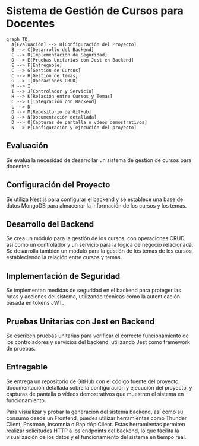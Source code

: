 # Sistema de Gestión de Cursos para Docentes

```mermaid
graph TD;
  A[Evaluación] --> B[Configuración del Proyecto]
  B --> C[Desarrollo del Backend]
  C --> D[Implementación de Seguridad]
  D --> E[Pruebas Unitarias con Jest en Backend]
  E --> F[Entregable]
  C --> G[Gestión de Cursos]
  C --> H[Gestión de Temas]
  G --> I[Operaciones CRUD]
  H --> I
  I --> J[Controlador y Servicio]
  H --> K[Relación entre Cursos y Temas]
  C --> L[Integración con Backend]
  L --> D
  D --> M[Repositorio de GitHub]
  D --> N[Documentación detallada]
  D --> O[Capturas de pantalla o vdeos demostrativos]
  N --> P[Configuración y ejecución del proyecto]
```

## Evaluación

Se evalúa la necesidad de desarrollar un sistema de gestión de cursos para docentes.

## Configuración del Proyecto

Se utiliza Nest.js para configurar el backend y se establece una base de datos MongoDB para almacenar la información de los cursos y los temas.

## Desarrollo del Backend

Se crea un módulo para la gestión de los cursos, con operaciones CRUD, así como un controlador y un servicio para la lógica de negocio relacionada. Se desarrolla también un módulo para la gestión de los temas de los cursos, estableciendo la relación entre cursos y temas.

## Implementación de Seguridad

Se implementan medidas de seguridad en el backend para proteger las rutas y acciones del sistema, utilizando técnicas como la autenticación basada en tokens JWT.

## Pruebas Unitarias con Jest en Backend

Se escriben pruebas unitarias para verificar el correcto funcionamiento de los controladores y servicios del backend, utilizando Jest como framework de pruebas.

## Entregable

Se entrega un repositorio de GitHub con el código fuente del proyecto, documentación detallada sobre la configuración y ejecución del proyecto, y capturas de pantalla o vídeos demostrativos que muestren el sistema en funcionamiento.

Para visualizar y probar la generación del sistema backend, así como su consumo desde un Frontend, puedes utilizar herramientas como Thunder Client, Postman, Insomnia o RapidApiClient. Estas herramientas permiten realizar solicitudes HTTP a los endpoints del backend, lo que facilita la visualización de los datos y el funcionamiento del sistema en tiempo real.
